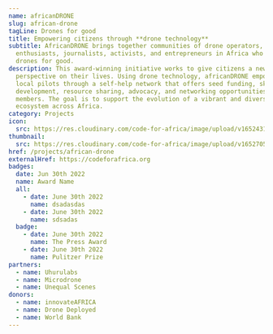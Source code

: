 ```yaml
---
name: africanDRONE
slug: african-drone
tagLine: Drones for good
title: Empowering citizens through **drone technology**
subtitle: AfricanDRONE brings together communities of drone operators,
  enthusiasts, journalists, activists, and entrepreneurs in Africa who use
  drones for good.
description: This award-winning initiative works to give citizens a new
  perspective on their lives. Using drone technology, africanDRONE empowers
  local pilots through a self-help network that offers seed funding, skills
  development, resource sharing, advocacy, and networking opportunities for
  members. The goal is to support the evolution of a vibrant and diverse drone
  ecosystem across Africa.
category: Projects
icon:
  src: https://res.cloudinary.com/code-for-africa/image/upload/v1652431239/codeforafrica/icons/Type_africanDRONE_exwdyu.svg
thumbnail:
  src: https://res.cloudinary.com/code-for-africa/image/upload/v1652705960/codeforafrica/images/Property_1_africanDRONE_y4surg.jpg
href: /projects/african-drone
externalHref: https://codeforafrica.org
badges:
  date: Jun 30th 2022
  name: Award Name
  all:
    - date: June 30th 2022
      name: dsadasdas
    - date: June 30th 2022
      name: sdsadas
  badge:
    - date: June 30th 2022
      name: The Press Award
    - date: June 30th 2022
      name: Pulitzer Prize
partners:
  - name: Uhurulabs
  - name: Microdrone
  - name: Unequal Scenes
donors:
  - name: innovateAFRICA
  - name: Drone Deployed
  - name: World Bank
---
```

